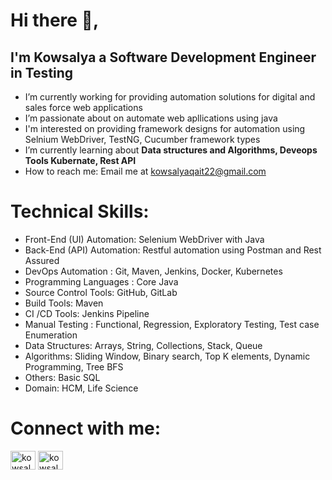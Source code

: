 <h1 align="left">Hi there 👋,
<h2 dir="auto">I'm Kowsalya a Software Development Engineer in Testing</h2>

<ul dir="auto">
<li>I’m currently working for providing automation solutions for digital and sales force web applications</li>
<li>I’m passionate about on automate web apllications using java</li>
<li>I'm interested on providing framework designs for automation using Selnium WebDriver, TestNG, Cucumber framework types</li>
<li><g-emoji class="g-emoji" alias="microscope" fallback-src="https://github.githubassets.com/images/icons/emoji/unicode/1f52c.png">I’m currently learning about <b>Data structures and Algorithms, Deveops Tools Kubernate, Rest API</b></li>
<li><g-emoji class="g-emoji" alias="mailbox" fallback-src="https://github.githubassets.com/images/icons/emoji/unicode/1f4eb.png">How to reach me: Email me at <a href="mailto:kowsalyaqait22@gmail.com">kowsalyaqait22@gmail.com</a></li>
</ul>

<h1>Technical Skills:</h1>
				<ul dir="skills">
				<li>Front-End (UI) Automation: Selenium WebDriver with Java</li>
				<li>Back-End (API) Automation: Restful automation using Postman and Rest Assured</li>
				<li>DevOps Automation : Git, Maven, Jenkins, Docker, Kubernetes</li>
				<li>Programming Languages : Core Java</li>
				<li>Source Control Tools: GitHub, GitLab</li>
				<li>Build Tools: Maven</li>
				<li>CI /CD Tools: Jenkins Pipeline</li>
				<li>Manual Testing : Functional, Regression, Exploratory Testing, Test case Enumeration</li>
				<li>Data Structures: Arrays, String, Collections, Stack, Queue</li>
				<li>Algorithms: Sliding Window, Binary search, Top K elements, Dynamic Programming, Tree BFS</li>
				<li>Others: Basic SQL</li>
				<li>Domain: HCM, Life Science</li>
        </ul>
  
<h1 align="left">Connect with me:</h1>
<p align="left">
<a href="https://linkedin.com/in/kowsalya karuppusamy" target="blank"><img align="center" src="https://raw.githubusercontent.com/rahuldkjain/github-profile-readme-generator/master/src/images/icons/Social/linked-in-alt.svg" alt="kowsalya karuppusamy" height="30" width="40" /></a>
<a href="https://www.leetcode.com/kowsalya_karuppusamy" target="blank"><img align="center" src="https://raw.githubusercontent.com/rahuldkjain/github-profile-readme-generator/master/src/images/icons/Social/leet-code.svg" alt="kowsalya_karuppusamy" height="30" width="40" /></a>
</p>
  



     
